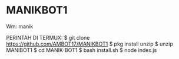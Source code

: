 # MANIKBOT1
Wm: manik

PERINTAH DI TERMUX:
$ git clone https://github.com/AMBOT17/MANIKBOT1
$ pkg install unzip
$ unzip MANIBOT1
$ cd MANIK-BOT1
$ bash install.sh
$ node index.js
